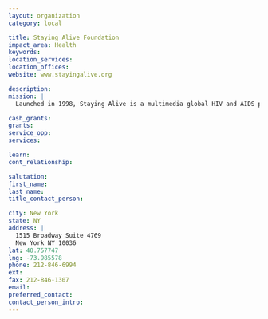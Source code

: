 ```yaml
---
layout: organization
category: local

title: Staying Alive Foundation
impact_area: Health
keywords: 
location_services: 
location_offices: 
website: www.stayingalive.org

description: 
mission: |
  Launched in 1998, Staying Alive is a multimedia global HIV and AIDS prevention campaign that challenges stigma and discrimination associated with HIV and AIDS as well as empowers young people to protect themselves from infection. 

cash_grants: 
grants: 
service_opp: 
services: 

learn: 
cont_relationship: 

salutation: 
first_name: 
last_name: 
title_contact_person: 

city: New York
state: NY
address: |
  1515 Broadway Suite 4769     
  New York NY 10036
lat: 40.757747
lng: -73.985578
phone: 212-846-6994
ext: 
fax: 212-846-1307
email: 
preferred_contact: 
contact_person_intro: 
---
```


